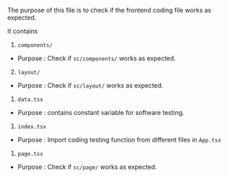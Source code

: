 The purpose of this file is to check if the frontend coding file works as expected.

It contains
1.  `components/`
-   Purpose : Check if `sc/components/` works as expected.
2.  `layout/`
-   Purpose : Check if `sc/layout/` works as expected.
1.  `data.tsx`
-   Purpose : contains constant variable for software testing.
1.  `index.tsx`
-   Purpose : Import coding testing function from different files in `App.tsx`
1.  `page.tsx`
-   Purpose : Check if `sc/page/` works as expected.